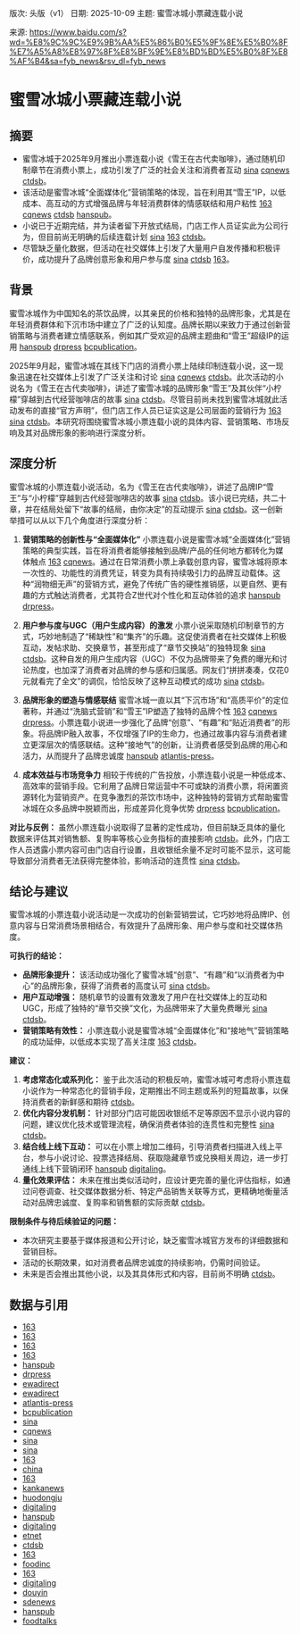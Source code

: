 版次: 头版（v1）
日期: 2025-10-09
主题: 蜜雪冰城小票藏连载小说

来源: https://www.baidu.com/s?wd=%E8%9C%9C%E9%9B%AA%E5%86%B0%E5%9F%8E%E5%B0%8F%E7%A5%A8%E8%97%8F%E8%BF%9E%E8%BD%BD%E5%B0%8F%E8%AF%B4&sa=fyb_news&rsv_dl=fyb_news

# 蜜雪冰城小票藏连载小说

## 摘要
- 蜜雪冰城于2025年9月推出小票连载小说《雪王在古代卖咖啡》，通过随机印制章节在消费小票上，成功引发了广泛的社会关注和消费者互动 [sina](https://vertexaisearch.cloud.google.com/grounding-api-redirect/AUZIYQFuhocb4mL1UnM80dBQTjaYC9F8p7IH1vF3zDi0X2mZ00SkZmoYzHd0RrG9f8YTHkCzjpAywxGrqjRk9qZjvZgPiCV5LBLtONBvl9orUvxZVuH2ta49VcUFGDjiXW7ss6rZtkLEbPkgA22nbNIW0-Z-_5UT8F5ilAuJhULpTJuJaz4OcujGxbqI_pVHogQ1UMckx7kH8XLF) [cqnews](https://vertexaisearch.cloud.google.com/grounding-api-redirect/AUZIYQE8ECmRlsUB9STChAHL0SdKk90qFIcp5NJhvt8zi3z7xV7QdBH3RIfHzV5H2HkeK4ztiDkDqEB7m-havr_94JkiH7oaUsPwYy1ZK97ZLFtt0uYJraM6svxc53Nt3CDVwJ7qQf1RlLFTJYXBciXyytMKoC_2E0qhP64hvrk48vRkVIoJyXYLaJTVA5JSctOXBk4pnA==) [ctdsb](https://vertexaisearch.cloud.google.com/grounding-api-redirect/AUZIYQHhZwwDk2mc6D3tvJaKvM6rwkvLAGNcvLoX08akcenx9A8rUMhOGIA82f924myp9F3C6U3ba_P3ttWGZ894HQ4VABeskEueGd1szD-uz9lYu3EoMeQqocuj5tm-zXRnCxF1MlgP07YyxZ2R)。
- 该活动是蜜雪冰城“全面媒体化”营销策略的体现，旨在利用其“雪王”IP，以低成本、高互动的方式增强品牌与年轻消费群体的情感联结和用户粘性 [163](https://vertexaisearch.cloud.google.com/grounding-api-redirect/AUZIYQGikcHBKa9rrH-J_uD89Odop_B6kT21qT9bKi6m_otagKfrqUc0Jxockq9SyPxy2sK2-ZL0OjY4YyxXxF_q8HbRHbLbWYRkfpeusSZT3chrhImao8R-5pwVIvO2d7Ad4gdSBr4jss_9ih43zlxHQMVlabdVEJJjLbtNwAqSj15GlXIr4d1GeRs=) [cqnews](https://vertexaisearch.cloud.google.com/grounding-api-redirect/AUZIYQE8ECmRlsUB9STChAHL0SdKk90qFIcp5NJhvt8zi3z7xV7QdBH3RIfHzV5H2HkeK4ztiDkDqEB7m-havr_94JkiH7oaUsPwYy1ZK97ZLFtt0uYJraM6svxc53Nt3CDVwJ7qQf1RlLFTJYXBciXyytMKoC_2E0qhP64hvrk48vRkVIoJyXYLaJTVA5JSctOXBk4pnA==) [ctdsb](https://vertexaisearch.cloud.google.com/grounding-api-redirect/AUZIYQHhZwwDk2mc6D3tvJaKvM6rwkvLAGNcvLoX08akcenx9A8rUMhOGIA82f924myp9F3C6U3ba_P3ttWGZ894HQ4VABeskEueGd1szD-uz9lYu3EoMeQqocuj5tm-zXRnCxF1MlgP07YyxZ2R) [hanspub](https://vertexaisearch.cloud.google.com/grounding-api-redirect/AUZIYQHewbRhAAvl7c1TFnASULPUf0YwdgBk3IuED4ChLfR96cpKmBw_7BEvyfQ2-q9SLL5FqVLon1ckbTAAnX8zBjZvpXU63NwMPqduzZwsyarYn_o2UgkWsWVUF3aa14n__-eNlQ==)。
- 小说已于近期完结，并为读者留下开放式结局，门店工作人员证实此为公司行为，但目前尚无明确的后续连载计划 [sina](https://vertexaisearch.cloud.google.com/grounding-api-redirect/AUZIYQFuhocb4mL1UnM80dBQTjaYC9F8p7IH1vF3zDi0X2mZ00SkZmoYzHd0RrG9f8YTHkCzjpAywxGrqjRk9qZjvZgPiCV5LBLtONBvl9orUvxZVuH2ta49VcUFGDjiXW7ss6rZtkLEbPkgA22nbNIW0-Z-_5UT8F5ilAuJhULpTJuJaz4OcujGxbqI_pVHogQ1UMckx7kH8XLF) [163](https://vertexaisearch.cloud.google.com/grounding-api-redirect/AUZIYQGikcHBKa9rrH-J_uD89Odop_B6kT21qT9bKi6m_otagKfrqUc0Jxockq9SyPxy2sK2-ZL0OjY4YyxXxF_q8HbRHbLbWYRkfpeusSZT3chrhImao8R-5pwVIvO2d7Ad4gdSBr4jss_9ih43zlxHQMVlabdVEJJjLbtNwAqSj15GlXIr4d1GeRs=) [ctdsb](https://vertexaisearch.cloud.google.com/grounding-api-redirect/AUZIYQHhZwwDk2mc6D3tvJaKvM6rwkvLAGNcvLoX08akcenx9A8rUMhOGIA82f924myp9F3C6U3ba_P3ttWGZ894HQ4VABeskEueGd1szD-uz9lYu3EoMeQqocuj5tm-zXRnCxF1MlgP07YyxZ2R)。
- 尽管缺乏量化数据，但活动在社交媒体上引发了大量用户自发传播和积极评价，成功提升了品牌创意形象和用户参与度 [sina](https://vertexaisearch.cloud.google.com/grounding-api-redirect/AUZIYQFuhocb4mL1UnM80dBQTjaYC9F8p7IH1vF3zDi0X2mZ00SkZmoYzHd0RrG9f8YTHkCzjpAywxGrqjRk9qZjvZgPiCV5LBLtONBvl9orUvxZVuH2ta49VcUFGDjiXW7ss6rZtkLEbPkgA22nbNIW0-Z-_5UT8F5ilAuJhULpTJuJaz4OcujGxbqI_pVHogQ1UMckx7kH8XLF) [ctdsb](https://vertexaisearch.cloud.google.com/grounding-api-redirect/AUZIYQHhZwwDk2mc6D3tvJaKvM6rwkvLAGNcvLoX08akcenx9A8rUMhOGIA82f924myp9F3C6U3ba_P3ttWGZ894HQ4VABeskEueGd1szD-uz9lYu3EoMeQqocuj5tm-zXRnCxF1MlgP07YyxZ2R) [163](https://vertexaisearch.cloud.google.com/grounding-api-redirect/AUZIYQExQv6bhX6x_T8tziaAvLtTVnKJUZ6lRj-3bEIO2rT9UAkqYdPrYK38G7PwUtdUGIGwvdBKQ5wPU2gIY7LqCwoKzQ0ZH7n4ht8NXG3Qu8sjVCkJg_lCOFPJhGNVixCW4Y423c-0GmQf3o2RnpfF)。

## 背景
蜜雪冰城作为中国知名的茶饮品牌，以其亲民的价格和独特的品牌形象，尤其是在年轻消费群体和下沉市场中建立了广泛的认知度。品牌长期以来致力于通过创新营销策略与消费者建立情感联系，例如其广受欢迎的品牌主题曲和“雪王”超级IP的运用 [hanspub](https://vertexaisearch.cloud.google.com/grounding-api-redirect/AUZIYQHewbRhAAvl7c1TFnASULPUf0YwdgBk3IuED4ChLfR96cpKmBw_7BEvyfQ2-q9SLL5FqVLon1ckbTAAnX8zBjZvpXU63NwMPqduzZwsyarYn_o2UgkWsWVUF3aa14n__-eNlQ==) [drpress](https://vertexaisearch.cloud.google.com/grounding-api-redirect/AUZIYQGijjsMHoIgnm61WJcdkAS6O8LDCStBBFGj-nYTckk9BgzDDAitns2uzNZvKH1mUiqYckmUbldbdpXIs_LI80mWoxgJ57EKyDiSt6PSEBDRA3m1-xlc696Mt149FuBBK3aOP3aAE5VUB5oc3P1tEtBOPnenAN-0yYtf-JwEcKdrv0mbWWc=) [bcpublication](https://vertexaisearch.cloud.google.com/grounding-api-redirect/AUZIYQEpFMxbRMe-3JWj67aUXDEqan8NdrKmYCE8pBrOnnVOq1Dzi3bu8EnKAbHAqufrpnQ4bbYpuBdg3K-DEsfeg6S7ecPh--2HGgUolc3rOfACow4B8moJYHHe4G68S6ZO8MAIpkUc4-RXN5KyOpbvzisngded8Uy4YIwV2gJ-eiiQStk=)。

2025年9月起，蜜雪冰城在其线下门店的消费小票上陆续印制连载小说，这一现象迅速在社交媒体上引发了广泛关注和讨论 [sina](https://vertexaisearch.cloud.google.com/grounding-api-redirect/AUZIYQFuhocb4mL1UnM80dBQTjaYC9F8p7IH1vF3zDi0X2mZ00SkZmoYzHd0RrG9f8YTHkCzjpAywxGrqjRk9qZjvZgPiCV5LBLtONBvl9orUvxZVuH2ta49VcUFGDjiXW7ss6rZtkLEbPkgA22nbNIW0-Z-_5UT8F5ilAuJhULpTJuJaz4OcujGxbqI_pVHogQ1UMckx7kH8XLF) [cqnews](https://vertexaisearch.cloud.google.com/grounding-api-redirect/AUZIYQE8ECmRlsUB9STChAHL0SdKk90qFIcp5NJhvt8zi3z7xV7QdBH3RIfHzV5H2HkeK4ztiDkDqEB7m-havr_94JkiH7oaUsPwYy1ZK97ZLFtt0uYJraM6svxc53Nt3CDVwJ7qQf1RlLFTJYXBciXyytMKoC_2E0qhP64hvrk48vRkVIoJyXYLaJTVA5JSctOXBk4pnA==) [ctdsb](https://vertexaisearch.cloud.google.com/grounding-api-redirect/AUZIYQHhZwwDk2mc6D3tvJaKvM6rwkvLAGNcvLoX08akcenx9A8rUMhOGIA82f924myp9F3C6U3ba_P3ttWGZ894HQ4VABeskEueGd1szD-uz9lYu3EoMeQqocuj5tm-zXRnCxF1MlgP07YyxZ2R)。此次活动的小说名为《雪王在古代卖咖啡》，讲述了蜜雪冰城的品牌形象“雪王”及其伙伴“小柠檬”穿越到古代经营咖啡店的故事 [sina](https://vertexaisearch.cloud.google.com/grounding-api-redirect/AUZIYQFuhocb4mL1UnM80dBQTjaYC9F8p7IH1vF3zDi0X2mZ00SkZmoYzHd0RrG9f8YTHkCzjpAywxGrqjRk9qZjvZgPiCV5LBLtONBvl9orUvxZVuH2ta49VcUFGDjiXW7ss6rZtkLEbPkgA22nbNIW0-Z-_5UT8F5ilAuJhULpTJuJaz4OcujGxbqI_pVHogQ1UMckx7kH8XLF) [ctdsb](https://vertexaisearch.cloud.google.com/grounding-api-redirect/AUZIYQHhZwwDk2mc6D3tvJaKvM6rwkvLAGNcvLoX08akcenx9A8rUMhOGIA82f924myp9F3C6U3ba_P3ttWGZ894HQ4VABeskEueGd1szD-uz9lYu3EoMeQqocuj5tm-zXRnCxF1MlgP07YyxZ2R)。尽管目前尚未找到蜜雪冰城就此活动发布的直接“官方声明”，但门店工作人员已证实这是公司层面的营销行为 [163](https://vertexaisearch.cloud.google.com/grounding-api-redirect/AUZIYQGkyFmL7B1uh3f9PGluj1Ia3-B6vcv-R0Uh75yDp375S3CoEq1wcOFi43vDn08TbDtQVlj5XKUUoYl7i7dyjmQFxY7748DaqouqD9m6syqbEK6xDV-nvjVYKG_hqhzxhh4_kA0-a_6cpyPJZGXrJvy2mhQOWrw_vuyU2WuLwLL7hgA=) [sina](https://vertexaisearch.cloud.google.com/grounding-api-redirect/AUZIYQFuhocb4mL1UnM80dBQTjaYC9F8p7IH1vF3zDi0X2mZ00SkZmoYzHd0RrG9f8YTHkCzjpAywxGrqjRk9qZjvZgPiCV5LBLtONBvl9orUvxZVuH2ta49VcUFGDjiXW7ss6rZtkLEbPkgA22nbNIW0-Z-_5UT8F5ilAuJhULpTJuJaz4OcujGxbqI_pVHogQ1UMckx7kH8XLF) [ctdsb](https://vertexaisearch.cloud.google.com/grounding-api-redirect/AUZIYQHhZwwDk2mc6D3tvJaKvM6rwkvLAGNcvLoX08akcenx9A8rUMhOGIA82f924myp9F3C6U3ba_P3ttWGZ894HQ4VABeskEueGd1szD-uz9lYu3EoMeQqocuj5tm-zXRnCxF1MlgP07YyxZ2R)。本研究将围绕蜜雪冰城小票连载小说的具体内容、营销策略、市场反响及其对品牌形象的影响进行深度分析。

## 深度分析
蜜雪冰城的小票连载小说活动，名为《雪王在古代卖咖啡》，讲述了品牌IP“雪王”与“小柠檬”穿越到古代经营咖啡店的故事 [sina](https://vertexaisearch.cloud.google.com/grounding-api-redirect/AUZIYQFuhocb4mL1UnM80dBQTjaYC9F8p7IH1vF3zDi0X2mZ00SkZmoYzHd0RrG9f8YTHkCzjpAywxGrqjRk9qZjvZgPiCV5LBLtONBvl9orUvxZVuH2ta49VcUFGDjiXW7ss6rZtkLEbPkgA22nbNIW0-Z-_5UT8F5ilAuJhULpTJuJaz4OcujGxbqI_pVHogQ1UMckx7kH8XLF) [ctdsb](https://vertexaisearch.cloud.google.com/grounding-api-redirect/AUZIYQHhZwwDk2mc6D3tvJaKvM6rwkvLAGNcvLoX08akcenx9A8rUMhOGIA82f924myp9F3C6U3ba_P3ttWGZ894HQ4VABeskEueGd1szD-uz9lYu3EoMeQqocuj5tm-zXRnCxF1MlgP07YyxZ2R)。该小说已完结，共二十章，并在结局处留下“故事的结局，由你决定”的互动提示 [sina](https://vertexaisearch.cloud.google.com/grounding-api-redirect/AUZIYQFuhocb4mL1UnM80dBQTjaYC9F8p7IH1vF3zDi0X2mZ00SkZmoYzHd0RrG9f8YTHkCzjpAywxGrqjRk9qZjvZgPiCV5LBLtONBvl9orUvxZVuH2ta49VcUFGDjiXW7ss6rZtkLEbPkgA22nbNIW0-Z-_5UT8F5ilAuJhULpTJuJaz4OcujGxbqI_pVHogQ1UMckx7kH8XLF) [ctdsb](https://vertexaisearch.cloud.google.com/grounding-api-redirect/AUZIYQHhZwwDk2mc6D3tvJaKvM6rwkvLAGNcvLoX08akcenx9A8rUMhOGIA82f924myp9F3C6U3ba_P3ttWGZ894HQ4VABeskEueGd1szD-uz9lYu3EoMeQqocuj5tm-zXRnCxF1MlgP07YyxZ2R)。这一创新举措可以从以下几个角度进行深度分析：

1.  **营销策略的创新性与“全面媒体化”**
    小票连载小说是蜜雪冰城“全面媒体化”营销策略的典型实践，旨在将消费者能够接触到品牌/产品的任何地方都转化为媒体触点 [163](https://vertexaisearch.cloud.google.com/grounding-api-redirect/AUZIYQGikcHBKa9rrH-J_uD89Odop_B6kT21qT9bKi6m_otagKfrqUc0Jxockq9SyPxy2sK2-ZL0OjY4YyxXxF_q8HbRHbLbWYRkfpeusSZT3chrhImao8R-5pwVIvO2d7Ad4gdSBr4jss_9ih43zlxHQMVlabdVEJJjLbtNwAqSj15GlXIr4d1GeRs=) [cqnews](https://vertexaisearch.cloud.google.com/grounding-api-redirect/AUZIYQE8ECmRlsUB9STChAHL0SdKk90qFIcp5NJhvt8zi3z7xV7QdBH3RIfHzV5H2HkeK4ztiDkDqEB7m-havr_94JkiH7oaUsPwYy1ZK97ZLFtt0uYJraM6svxc53Nt3CDVwJ7qQf1RlLFTJYXBciXyytMKoC_2E0qhP64hvrk48vRkVIoJyXYLaJTVA5JSctOXBk4pnA==)。通过在日常消费小票上承载创意内容，蜜雪冰城将原本一次性的、功能性的消费凭证，转变为具有持续吸引力的品牌互动载体。这种“润物细无声”的营销方式，避免了传统广告的硬性推销感，以更自然、更有趣的方式触达消费者，尤其符合Z世代对个性化和互动体验的追求 [hanspub](https://vertexaisearch.cloud.google.com/grounding-api-redirect/AUZIYQHewbRhAAvl7c1TFnASULPUf0YwdgBk3IuED4ChLfR96cpKmBw_7BEvyfQ2-q9SLL5FqVLon1ckbTAAnX8zBjZvpXU63NwMPqduzZwsyarYn_o2UgkWsWVUF3aa14n__-eNlQ==) [drpress](https://vertexaisearch.cloud.google.com/grounding-api-redirect/AUZIYQGijjsMHoIgnm61WJcdkAS6O8LDCStBBFGj-nYTckk9BgzDDAitns2uzNZvKH1mUiqYckmUbldbdpXIs_LI80mWoxgJ57EKyDiSt6PSEBDRA3m1-xlc696Mt149FuBBK3aOP3aAE5VUB5oc3P1tEtBOPnenAN-0yYtf-JwEcKdrv0mbWWc=)。

2.  **用户参与度与UGC（用户生成内容）的激发**
    小票小说采取随机印制章节的方式，巧妙地制造了“稀缺性”和“集齐”的乐趣。这促使消费者在社交媒体上积极互动，发帖求助、交换章节，甚至形成了“章节交换站”的独特现象 [sina](https://vertexaisearch.cloud.google.com/grounding-api-redirect/AUZIYQFuhocb4mL1UnM80dBQTjaYC9F8p7IH1vF3zDi0X2mZ00SkZmoYzHd0RrG9f8YTHkCzjpAywxGrqjRk9qZjvZgPiCV5LBLtONBvl9orUvxZVuH2ta49VcUFGDjiXW7ss6rZtkLEbPkgA22nbNIW0-Z-_5UT8F5ilAuJhULpTJuJaz4OcujGxbqI_pVHogQ1UMckx7kH8XLF) [ctdsb](https://vertexaisearch.cloud.google.com/grounding-api-redirect/AUZIYQHhZwwDk2mc6D3tvJaKvM6rwkvLAGNcvLoX08akcenx9A8rUMhOGIA82f924myp9F3C6U3ba_P3ttWGZ894HQ4VABeskEueGd1szD-uz9lYu3EoMeQqocuj5tm-zXRnCxF1MlgP07YyxZ2R)。这种自发的用户生成内容（UGC）不仅为品牌带来了免费的曝光和讨论热度，也加深了消费者对品牌的参与感和归属感。网友们“拼拼凑凑，仅花0元就看完了全文”的调侃，恰恰反映了这种互动模式的成功 [sina](https://vertexaisearch.cloud.google.com/grounding-api-redirect/AUZIYQFuhocb4mL1UnM80dBQTjaYC9F8p7IH1vF3zDi0X2mZ00SkZmoYzHd0RrG9f8YTHkCzjpAywxGrqjRk9qZjvZgPiCV5LBLtONBvl9orUvxZVuH2ta49VcUFGDjiXW7ss6rZtkLEbPkgA22nbNIW0-Z-_5UT8F5ilAuJhULpTJuJaz4OcujGxbqI_pVHogQ1UMckx7kH8XLF) [ctdsb](https://vertexaisearch.cloud.google.com/grounding-api-redirect/AUZIYQHhZwwDk2mc6D3tvJaKvM6rwkvLAGNcvLoX08akcenx9A8rUMhOGIA82f924myp9F3C6U3ba_P3ttWGZ894HQ4VABeskEueGd1szD-uz9lYu3EoMeQqocuj5tm-zXRnCxF1MlgP07YyxZ2R)。

3.  **品牌形象的塑造与情感联结**
    蜜雪冰城一直以其“下沉市场”和“高质平价”的定位著称，并通过“洗脑式营销”和“雪王”IP塑造了独特的品牌个性 [163](https://vertexaisearch.cloud.google.com/grounding-api-redirect/AUZIYQGikcHBKa9rrH-J_uD89Odop_B6kT21qT9bKi6m_otagKfrqUc0Jxockq9SyPxy2sK2-ZL0OjY4YyxXxF_q8HbRHbLbWYRkfpeusSZT3chrhImao8R-5pwVIvO2d7Ad4gdSBr4jss_9ih43zlxHQMVlabdVEJJjLbtNwAqSj15GlXIr4d1GeRs=) [cqnews](https://vertexaisearch.cloud.google.com/grounding-api-redirect/AUZIYQE8ECmRlsUB9STChAHL0SdKk90qFIcp5NJhvt8zi3z7xV7QdBH3RIfHzV5H2HkeK4ztiDkDqEB7m-havr_94JkiH7oaUsPwYy1ZK97ZLFtt0uYJraM6svxc53Nt3CDVwJ7qQf1RlLFTJYXBciXyytMKoC_2E0qhP64hvrk48vRkVIoJyXYLaJTVA5JSctOXBk4pnA==) [drpress](https://vertexaisearch.cloud.google.com/grounding-api-redirect/AUZIYQGijjsMHoIgnm61WJcdkAS6O8LDCStBBFGj-nYTckk9BgzDDAitns2uzNZvKH1mUiqYckmUbldbdpXIs_LI80mWoxgJ57EKyDiSt6PSEBDRA3m1-xlc696Mt149FuBBK3aOP3aAE5VUB5oc3P1tEtBOPnenAN-0yYtf-JwEcKdrv0mbWWc=)。小票连载小说进一步强化了品牌“创意”、“有趣”和“贴近消费者”的形象。将品牌IP融入故事，不仅增强了IP的生命力，也通过故事内容与消费者建立更深层次的情感联结。这种“接地气”的创新，让消费者感受到品牌的用心和活力，从而提升了品牌忠诚度 [hanspub](https://vertexaisearch.cloud.google.com/grounding-api-redirect/AUZIYQHewbRhAAvl7c1TFnASULPUf0YwdgBk3IuED4ChLfR96cpKmBw_7BEvyfQ2-q9SLL5FqVLon1ckbTAAnX8zBjZvpXU63NwMPqduzZwsyarYn_o2UgkWsWVUF3aa14n__-eNlQ==) [atlantis-press](https://vertexaisearch.cloud.google.com/grounding-api-redirect/AUZIYQFD6M_1fp-PL4kvI6PvdCitpgIAEciI2bs_sfCzFmxTU1L7Fuv8g6vP3MOoT8E-mIqCVw-jy0VRv57v93SAoAd-CRazpKtrbxvIkX3dVVX7ky9bL6hFaixA89mU_MZ_ZOsT6McyQicugksQbhO0o9tsipnKB4nw1R3z)。

4.  **成本效益与市场竞争力**
    相较于传统的广告投放，小票连载小说是一种低成本、高效率的营销手段。它利用了品牌日常运营中不可或缺的消费小票，将闲置资源转化为营销资产。在竞争激烈的茶饮市场中，这种独特的营销方式帮助蜜雪冰城在众多品牌中脱颖而出，形成差异化竞争优势 [drpress](https://vertexaisearch.cloud.google.com/grounding-api-redirect/AUZIYQGijjsMHoIgnm61WJcdkAS6O8LDCStBBFGj-nYTckk9BgzDDAitns2uzNZvKH1mUiqYckmUbldbdpXIs_LI80mWoxgJ57EKyDiSt6PSEBDRA3m1-xlc696Mt149FuBBK3aOP3aAE5VUB5oc3P1tEtBOPnenAN-0yYtf-JwEcKdrv0mbWWc=) [bcpublication](https://vertexaisearch.cloud.google.com/grounding-api-redirect/AUZIYQEpFMxbRMe-3JWj67aUXDEqan8NdrKmYCE8pBrOnnVOq1Dzi3bu8EnKAbHAqufrpnQ4bbYpuBdg3K-DEsfeg6S7ecPh--2HGgUolc3rOfACow4B8moJYHHe4G68S6ZO8MAIpkUc4-RXN5KyOpbvzisngded8Uy4YIwV2gJ-eiiQStk=)。

**对比与反例：**
虽然小票连载小说取得了显著的定性成功，但目前缺乏具体的量化数据来评估其对销售额、复购率等核心业务指标的直接影响 [ctdsb](https://vertexaisearch.cloud.google.com/grounding-api-redirect/AUZIYQHhZwwDk2mc6D3tvJaKvM6rwkvLAGNcvLoX08akcenx9A8rUMhOGIA82f924myp9F3C6U3ba_P3ttWGZ894HQ4VABeskEueGd1szD-uz9lYu3EoMeQqocuj5tm-zXRnCxF1MlgP07YyxZ2R)。此外，门店工作人员透露小票内容可由门店自行设置，且收银纸余量不足时可能不显示，这可能导致部分消费者无法获得完整体验，影响活动的连贯性 [sina](https://vertexaisearch.cloud.google.com/grounding-api-redirect/AUZIYQFuhocb4mL1UnM80dBQTjaYC9F8p7IH1vF3zDi0X2mZ00SkZmoYzHd0RrG9f8YTHkCzjpAywxGrqjRk9qZjvZgPiCV5LBLtONBvl9orUvxZVuH2ta49VcUFGDjiXW7ss6rZtkLEbPkgA22nbNIW0-Z-_5UT8F5ilAuJhULpTJuJaz4OcujGxbqI_pVHogQ1UMckx7kH8XLF) [ctdsb](https://vertexaisearch.cloud.google.com/grounding-api-redirect/AUZIYQHhZwwDk2mc6D3tvJaKvM6rwkvLAGNcvLoX08akcenx9A8rUMhOGIA82f924myp9F3C6U3ba_P3ttWGZ894HQ4VABeskEueGd1szD-uz9lYu3EoMeQqocuj5tm-zXRnCxF1MlgP07YyxZ2R)。

## 结论与建议
蜜雪冰城的小票连载小说活动是一次成功的创新营销尝试，它巧妙地将品牌IP、创意内容与日常消费场景相结合，有效提升了品牌形象、用户参与度和社交媒体热度。

**可执行的结论：**
- **品牌形象提升：** 该活动成功强化了蜜雪冰城“创意”、“有趣”和“以消费者为中心”的品牌形象，获得了消费者的高度认可 [sina](https://vertexaisearch.cloud.google.com/grounding-api-redirect/AUZIYQFuhocb4mL1UnM80dBQTjaYC9F8p7IH1vF3zDi0X2mZ00SkZmoYzHd0RrG9f8YTHkCzjpAywxGrqjRk9qZjvZgPiCV5LBLtONBvl9orUvxZVuH2ta49VcUFGDjiXW7ss6rZtkLEbPkgA22nbNIW0-Z-_5UT8F5ilAuJhULpTJuJaz4OcujGxbqI_pVHogQ1UMckx7kH8XLF) [ctdsb](https://vertexaisearch.cloud.google.com/grounding-api-redirect/AUZIYQHhZwwDk2mc6D3tvJaKvM6rwkvLAGNcvLoX08akcenx9A8rUMhOGIA82f924myp9F3C6U3ba_P3ttWGZ894HQ4VABeskEueGd1szD-uz9lYu3EoMeQqocuj5tm-zXRnCxF1MlgP07YyxZ2R)。
- **用户互动增强：** 随机章节的设置有效激发了用户在社交媒体上的互动和UGC，形成了独特的“章节交换”文化，为品牌带来了大量免费曝光 [sina](https://vertexaisearch.cloud.google.com/grounding-api-redirect/AUZIYQFuhocb4mL1UnM80dBQTjaYC9F8p7IH1vF3zDi0X2mZ00SkZmoYzHd0RrG9f8YTHkCzjpAywxGrqjRk9qZjvZgPiCV5LBLtONBvl9orUvxZVuH2ta49VcUFGDjiXW7ss6rZtkLEbPkgA22nbNIW0-Z-_5UT8F5ilAuJhULpTJuJaz4OcujGxbqI_pVHogQ1UMckx7kH8XLF) [ctdsb](https://vertexaisearch.cloud.google.com/grounding-api-redirect/AUZIYQHhZwwDk2mc6D3tvJaKvM6rwkvLAGNcvLoX08akcenx9A8rUMhOGIA82f924myp9F3C6U3ba_P3ttWGZ894HQ4VABeskEueGd1szD-uz9lYu3EoMeQqocuj5tm-zXRnCxF1MlgP07YyxZ2R)。
- **营销策略有效性：** 小票连载小说是蜜雪冰城“全面媒体化”和“接地气”营销策略的成功延伸，以低成本实现了高关注度 [163](https://vertexaisearch.cloud.google.com/grounding-api-redirect/AUZIYQGikcHBKa9rrH-J_uD89Odop_B6kT21qT9bKi6m_otagKfrqUc0Jxockq9SyPxy2sK2-ZL0OjY4YyxXxF_q8HbRHbLbWYRkfpeusSZT3chrhImao8R-5pwVIvO2d7Ad4gdSBr4jss_9ih43zlxHQMVlabdVEJJjLbtNwAqSj15GlXIr4d1GeRs=) [ctdsb](https://vertexaisearch.cloud.google.com/grounding-api-redirect/AUZIYQHhZwwDk2mc6D3tvJaKvM6rwkvLAGNcvLoX08akcenx9A8rUMhOGIA82f924myp9F3C6U3ba_P3ttWGZ894HQ4VABeskEueGd1szD-uz9lYu3EoMeQqocuj5tm-zXRnCxF1MlgP07YyxZ2R)。

**建议：**
1.  **考虑常态化或系列化：** 鉴于此次活动的积极反响，蜜雪冰城可考虑将小票连载小说作为一种常态化的营销手段，定期推出不同主题或系列的短篇故事，以保持消费者的新鲜感和期待 [ctdsb](https://vertexaisearch.cloud.google.com/grounding-api-redirect/AUZIYQHhZwwDk2mc6D3tvJaKvM6rwkvLAGNcvLoX08akcenx9A8rUMhOGIA82f924myp9F3C6U3ba_P3ttWGZ894HQ4VABeskEueGd1szD-uz9lYu3EoMeQqocuj5tm-zXRnCxF1MlgP07YyxZ2R)。
2.  **优化内容分发机制：** 针对部分门店可能因收银纸不足等原因不显示小说内容的问题，建议优化技术或管理流程，确保消费者体验的连贯性和完整性 [sina](https://vertexaisearch.cloud.google.com/grounding-api-redirect/AUZIYQFuhocb4mL1UnM80dBQTjaYC9F8p7IH1vF3zDi0X2mZ00SkZmoYzHd0RrG9f8YTHkCzjpAywxGrqjRk9qZjvZgPiCV5LBLtONBvl9orUvxZVuH2ta49VcUFGDjiXW7ss6rZtkLEbPkgA22nbNIW0-Z-_5UT8F5ilAuJhULpTJuJaz4OcujGxbqI_pVHogQ1UMckx7kH8XLF) [ctdsb](https://vertexaisearch.cloud.google.com/grounding-api-redirect/AUZIYQHhZwwDk2mc6D3tvJaKvM6rwkvLAGNcvLoX08akcenx9A8rUMhOGIA82f924myp9F3C6U3ba_P3ttWGZ894HQ4VABeskEueGd1szD-uz9lYu3EoMeQqocuj5tm-zXRnCxF1MlgP07YyxZ2R)。
3.  **结合线上线下互动：** 可以在小票上增加二维码，引导消费者扫描进入线上平台，参与小说讨论、投票选择结局、获取隐藏章节或兑换相关周边，进一步打通线上线下营销闭环 [hanspub](https://vertexaisearch.cloud.google.com/grounding-api-redirect/AUZIYQEStYMYsW7oUiLV2Lswg-NarSjnQBYE4lJThQSrA-EzGlS65Wd7rbf6TzN0wiNJZTwHIhRqB5B_XXtzXASEjWNbPF4xA6JAZ0pfb3VHaQ8vWExfL8cd7vCuqeaOimK7Orjqxh26RNbEwNp9S1OB) [digitaling](https://vertexaisearch.cloud.google.com/grounding-api-redirect/AUZIYQEV-Tv1TpiHmDjtixXOVU_ITCyk7wvB4PERjzff7FImoFCr0KSGIOxLl-YJqK0wmb1-a_JfrW14vUo_kfsdUIoe1Abfelf097u_K2u_QIxgIzwvFRbl17T6UPoAGhOz_sIDXQHXHMr8ACQ=)。
4.  **量化效果评估：** 未来在推出类似活动时，应设计更完善的量化评估指标，如通过问卷调查、社交媒体数据分析、特定产品销售关联等方式，更精确地衡量活动对品牌忠诚度、复购率和销售额的实际贡献 [ctdsb](https://vertexaisearch.cloud.google.com/grounding-api-redirect/AUZIYQHhZwwDk2mc6D3tvJaKvM6rwkvLAGNcvLoX08akcenx9A8rUMhOGIA82f924myp9F3C6U3ba_P3ttWGZ894HQ4VABeskEueGd1szD-uz9lYu3EoMeQqocuj5tm-zXRnCxF1MlgP07YyxZ2R)。

**限制条件与待后续验证的问题：**
- 本次研究主要基于媒体报道和公开讨论，缺乏蜜雪冰城官方发布的详细数据和营销目标。
- 活动的长期效果，如对消费者品牌忠诚度的持续影响，仍需时间验证。
- 未来是否会推出其他小说，以及其具体形式和内容，目前尚不明确 [ctdsb](https://vertexaisearch.cloud.google.com/grounding-api-redirect/AUZIYQHhZwwDk2mc6D3tvJaKvM6rwkvLAGNcvLoX08akcenx9A8rUMhOGIA82f924myp9F3C6U3ba_P3ttWGZ894HQ4VABeskEueGd1szD-uz9lYu3EoMeQqocuj5tm-zXRnCxF1MlgP07YyxZ2R)。

## 数据与引用
- [163](https://vertexaisearch.cloud.google.com/grounding-api-redirect/AUZIYQGkyFmL7B1uh3f9PGluj1Ia3-B6vcv-R0Uh75yDp375S3CoEq1wcOFi43vDn08TbDtQVlj5XKUUoYl7i7dyjmQFxY7748DaqouqD9m6syqbEK6xDV-nvjVYKG_hqhzxhh4_kA0-a_6cpyPJZGXrJvy2mhQOWrw_vuyU2WuLwLL7hgA=)
- [163](https://vertexaisearch.cloud.google.com/grounding-api-redirect/AUZIYQGigrc0KKph2diuo9ywpesz8hstDsB3XrxvaENppBCyRmTqd8chLlk0t-V9s68C8HJ9Yklj4kThOiPFRhMstmU_MZBVXxwHrfNMPxgqD5W2WH6O22HlIRpY0n8X-V0XvCPzX9IY_AvsudVaSdt_a70=)
- [163](https://vertexaisearch.cloud.google.com/grounding-api-redirect/AUZIYQFSlnNp5clhev57VVJXIJ1uoxvqoSBcdarePJcuOtX5ownkNzEZdfnBRJW3B-037UXUNyUt28I2a7SZ2gUbNExXOg8nF3DL3K5vDT1NKqNSPB_4s6vT-tEZmH8m36DGN_I5NLDkKwu17H5pMooeb2SSy6ua5mq7aLxTOOlNb2-aiRw3Oj1UKBEga0qA2L527Y4=)
- [163](https://vertexaisearch.cloud.google.com/grounding-api-redirect/AUZIYQEpcEITFxfm3tIgZsmQNcSzDLvy94yNeJMXgg7u19bbsLIEJnbWeniXexeGcftUZL-A4IkP5UzjkPFqPZj31qNrn9_zqN6nls2CTm-7ThdtlzpWxUtmglJzCjv3fVQlpfa_G3ZxKDItpa_96KTNPwtaIz8SoHB52h77Jc5t7CqfJJk=)
- [hanspub](https://vertexaisearch.cloud.google.com/grounding-api-redirect/AUZIYQHewbRhAAvl7c1TFnASULPUf0YwdgBk3IuED4ChLfR96cpKmBw_7BEvyfQ2-q9SLL5FqVLon1ckbTAAnX8zBjZvpXU63NwMPqduzZwsyarYn_o2UgkWsWVUF3aa14n__-eNlQ==)
- [drpress](https://vertexaisearch.cloud.google.com/grounding-api-redirect/AUZIYQGijjsMHoIgnm61WJcdkAS6O8LDCStBBFGj-nYTckk9BgzDDAitns2uzNZvKH1mUiqYckmUbldbdpXIs_LI80mWoxgJ57EKyDiSt6PSEBDRA3m1-xlc696Mt149FuBBK3aOP3aAE5VUB5oc3P1tEtBOPnenAN-0yYtf-JwEcKdrv0mbWWc=)
- [ewadirect](https://vertexaisearch.cloud.google.com/grounding-api-redirect/AUZIYQH9QFSdATouQEfC-6V7KHItjmtoaTKro2zAOD9JNbOLvczoq7U7IvfIRxmbF7Vn8Pi6vSeYbxL1eH4qiNjMVcFX_xWzWDaef-ntqQsH4PdBWJIuen3LSWR5hubDEwFELWy_paJ7u0Hm2Nd68iibMEVMVujj-w==)
- [ewadirect](https://vertexaisearch.cloud.google.com/grounding-api-redirect/AUZIYQGxI_9tsEWnUCK_73-JDmUHmiBI-p7jwp6GUGLh0FFwudkELD3JgyifqTzECCCzoDiXMA637OBYgqjM6H3VUHl7L7LV4w1HdBWEPqQBkkPntNR04U9X4pLUV2LjigQ_YOX3Nv7hjF5mp1WTQw13g7k4AeyY-aQCT9s=)
- [atlantis-press](https://vertexaisearch.cloud.google.com/grounding-api-redirect/AUZIYQFD6M_1fp-PL4kvI6PvdCitpgIAEciI2bs_sfCzFmxTU1L7Fuv8g6vP3MOoT8E-mIqCVw-jy0VRv57v93SAoAd-CRazpKtrbxvIkX3dVVX7ky9bL6hFaixA89mU_MZ_ZOsT6McyQicugksQbhO0o9tsipnKB4nw1R3z)
- [bcpublication](https://vertexaisearch.cloud.google.com/grounding-api-redirect/AUZIYQEpFMxbRMe-3JWj67aUXDEqan8NdrKmYCE8pBrOnnVOq1Dzi3bu8EnKAbHAqufrpnQ4bbYpuBdg3K-DEsfeg6S7ecPh--2HGgUolc3rOfACow4B8moJYHHe4G68S6ZO8MAIpkUc4-RXN5KyOpbvzisngded8Uy4YIwV2gJ-eiiQStk=)
- [sina](https://vertexaisearch.cloud.google.com/grounding-api-redirect/AUZIYQFuhocb4mL1UnM80dBQTjaYC9F8p7IH1vF3zDi0X2mZ00SkZmoYzHd0RrG9f8YTHkCzjpAywxGrqjRk9qZjvZgPiCV5LBLtONBvl9orUvxZVuH2ta49VcUFGDjiXW7ss6rZtkLEbPkgA22nbNIW0-Z-_5UT8F5ilAuJhULpTJuJaz4OcujGxbqI_pVHogQ1UMckx7kH8XLF)
- [cqnews](https://vertexaisearch.cloud.google.com/grounding-api-redirect/AUZIYQE8ECmRlsUB9STChAHL0SdKk90qFIcp5NJhvt8zi3z7xV7QdBH3RIfHzV5H2HkeK4ztiDkDqEB7m-havr_94JkiH7oaUsPwYy1ZK97ZLFtt0uYJraM6svxc53Nt3CDVwJ7qQf1RlLFTJYXBciXyytMKoC_2E0qhP64hvrk48vRkVIoJyXYLaJTVA5JSctOXBk4pnA==)
- [sina](https://vertexaisearch.cloud.google.com/grounding-api-redirect/AUZIYQFSMf6n4fW0mTq1yXK_fILwb-ZF8JcqeU-9pK1BkkO_2hKeQiItUIMY2eU2JRMynbUsldIsNJ5S2KGmw6PZnwpwHTn9Ikchi_r4fKLrcpawdBXZq5f9eIuU--G0Of1pyNQzJpQp5CSKpC9T1euIrGEP0WRrN0oiu9_mXgV3r5Hn1Ejv4U-4UH7BaHULcC0XC0EayR_JZbQ3KOCC4N0CbkW0S123uYDdQApOxXDQXVW9xTpXRncL5fQZFXOaIg==)
- [sina](https://vertexaisearch.cloud.google.com/grounding-api-redirect/AUZIYQGecwjd8_QczNkIm-RnzX0A53ZssLfQ2paqfgay8ObX-FR6spyBh2nAM8IZ7z_UkSKtPt4nQU7GSJzi6xOrz8IT9FDZqJJY9Qgf5KfuLI_KYWq5G525j2VnTpy83vJTMKUkdfTxpB1Hfadb_4tDiB25CAziytN7zOqnGcRG7JfY5xEmOSa23LigIprdFKM_2W0WkbCpcaJWjtcE9tngzRegvlgcQQU=)
- [163](https://vertexaisearch.cloud.google.com/grounding-api-redirect/AUZIYQGikcHBKa9rrH-J_uD89Odop_B6kT21qT9bKi6m_otagKfrqUc0Jxockq9SyPxy2sK2-ZL0OjY4YyxXxF_q8HbRHbLbWYRkfpeusSZT3chrhImao8R-5pwVIvO2d7Ad4gdSBr4jss_9ih43zlxHQMVlabdVEJJjLbtNwAqSj15GlXIr4d1GeRs=)
- [china](https://vertexaisearch.cloud.google.com/grounding-api-redirect/AUZIYQHjQmdbpZdUaPVw39ePobDLbMw-fttw3TXwrVjDXvItZolILM35t1yASxpQ1vY8vhorkET_SkS19Tw3fMRgpwbebXa_X9j0CYdRp7StKkd3TAqwg1l4rxjk-AbQ7h0PwqAyfnd-UpLNUFoSpIjARaeme_KVSeyrELyL)
- [163](https://vertexaisearch.cloud.google.com/grounding-api-redirect/AUZIYQG0tgKCwhl8BQxo832WE8fyAP5f9t6Rxd2RSHCilW-kFAz6DnydZrwgAM7Z5RG8lDQfnTHwqDWNHPiT3gQZmNx2kSFTuLWI9vzTzer7htMDfoy8zah6C1txkkvo_-fU9v61Kv-WQNPBECgUmwI=)
- [kankanews](https://vertexaisearch.cloud.google.com/grounding-api-redirect/AUZIYQHBUfjnmrRMRckiBNyEsTIbcYz6vqL6I4DcVf7SQRbrsrxiwJh7GPe61eq5X3nA4cSR8CGBQ8PRsoCtPiqm8EHnP0qe1DBBeutKTMfvKQdikiFHcc-JgM24UJZRxfawUUgAkoba11I=)
- [huodongju](https://vertexaisearch.cloud.google.com/grounding-api-redirect/AUZIYQGnc7PVW6oR7h_6Le4FLgtrMf4A2kR8at9_97qJBD0WypMZv_6wavD8kMi4jwu222-eGrigO8ZTbkszXmEPNVybqoUlxzX0x73uyYtT8gzF-P10VLScc4xxAZWC1uRYb7P8wE8IrlRBzMcggi1I)
- [digitaling](https://vertexaisearch.cloud.google.com/grounding-api-redirect/AUZIYQGE1iVkusYQY3Q3aUnfMDXtoUQanr3tOd6K1CU9xk9gWCK2La8PDnMmqB6tpsxwv9W6ZkzOXJedlHPYj0fKURwULKogP8NMJe6dgGwGKaZdbf9a02Cgzm55WuhNFbYAD8tD8t1jhpMCVthY)
- [hanspub](https://vertexaisearch.cloud.google.com/grounding-api-redirect/AUZIYQEStYMYsW7oUiLV2Lswg-NarSjnQBYE4lJThQSrA-EzGlS65Wd7rbf6TzN0wiNJZTwHIhRqB5B_XXtzXASEjWNbPF4xA6JAZ0pfb3VHaQ8vWExfL8cd7vCuqeaOimK7Orjqxh26RNbEwNp9S1OB)
- [digitaling](https://vertexaisearch.cloud.google.com/grounding-api-redirect/AUZIYQEV-Tv1TpiHmDjtixXOVU_ITCyk7wvB4PERjzff7FImoFCr0KSGIOxLl-YJqK0wmb1-a_JfrW14vUo_kfsdUIoe1Abfelf097u_K2u_QIxgIzwvFRbl17T6UPoAGhOz_sIDXQHXHMr8ACQ=)
- [etnet](https://vertexaisearch.cloud.google.com/grounding-api-redirect/AUZIYQEvYTWR44zfYUkXKNygskwEZrKh0pvtZmRio-ollUeQYBlyFynQbBmrZe0M8WItElDklBWFbxQRJe3TefBcWC1v8uslJ63-W_O-wCp3AXKPJeC4Dcz33_k9l6iFicZBeohT1_-Kyi2R4g8jdnvysE6VZfXGf6wKWb8tPWbOqk40GYykcQTh1A==)
- [ctdsb](https://vertexaisearch.cloud.google.com/grounding-api-redirect/AUZIYQHhZwwDk2mc6D3tvJaKvM6rwkvLAGNcvLoX08akcenx9A8rUMhOGIA82f924myp9F3C6U3ba_P3ttWGZ894HQ4VABeskEueGd1szD-uz9lYu3EoMeQqocuj5tm-zXRnCxF1MlgP07YyxZ2R)
- [163](https://vertexaisearch.cloud.google.com/grounding-api-redirect/AUZIYQExQv6bhX6x_T8tziaAvLtTVnKJUZ6lRj-3bEIO2rT9UAkqYdPrYK38G7PwUtdUGIGwvdBKQ5wPU2gIY7LqCwoKzQ0ZH7n4ht8NXG3Qu8sjVCkJg_lCOFPJhGNVixCW4Y423c-0GmQf3o2RnpfF)
- [foodinc](https://vertexaisearch.cloud.google.com/grounding-api-redirect/AUZIYQH45RvkSZI0Y_6UdecIXL_DBfoKmWax_Itr_wfptGjqRtrp8RZt5KSlZ-qVfJNMiiXE3w_7RHjEVnidyXkxDNvNf5GjfqRPGPOkuED_mVEHMSAHt-lO7RoSByy78bLs1WwKOANpMqGEHB3LCkZ7)
- [163](https://vertexaisearch.cloud.google.com/grounding-api-redirect/AUZIYQH0hTTwQWpE_B6BXItuBhekEEA7WTiC43igDc00ovEULWNNtCP9GlmH6dvb3q9NdR7nCNbOcIuzW2hVX4937FmJudKvVD36VCWpcJVwhcl0xDHusUNhSjV-914rjikEN_fQE1n4jmnnJqIUKe8J)
- [digitaling](https://vertexaisearch.cloud.google.com/grounding-api-redirect/AUZIYQEXEyjqbLqnh0Z3cX0tpReNKhX-6SAXmjZNBgYNfvjYwBd7F1gQ_rGkQMmd4r2sJDoajs0cimiYfevfofDiJL3iRjXc9Ee_xqPKpaQYTTslCCL1GTJgS6H83_6DdIH_6XRFSho_O0XWMAzFnA==)
- [douyin](https://vertexaisearch.cloud.google.com/grounding-api-redirect/AUZIYQEUj5FOR9frmgTZW9aMZUgEHz1cmBIlXcxb4AMZ4Y8YrCmNBnfuwSB-AKkKkXDr7OW7Ya3_Jc47EN-2wAkW90kBlG9Zkuw9bnSSeNLpGC1EM3j4JfOPmIjzR0Rt7Bwj5c2n-8Ip6SGOSppQCcUQoLl3PaUE0_UQjyjtGBQWFsgvY0C2neOvXwPVIVHqgObz_uBI8ltjMUrBasReN4zt8sHgNA==)
- [sdenews](https://vertexaisearch.cloud.google.com/grounding-api-redirect/AUZIYQGWxTNaSE-_YM4Z0aW5nagezpFlPu4hAGZ867cryycOh1cqYosR5G9adugXAVmAoyfvcP-XPxPg3HFRTnYuLk3NerKQqwJQp20PDzQ-q9JyvUbL6rYnzTYEdSjpslYHZcBoHLO9yDwV8Nu-JrzxElsHND7G053tEoTIIl8qE0YPKA==)
- [hanspub](https://vertexaisearch.cloud.google.com/grounding-api-redirect/AUZIYQFmj5fPdvB279m3e5g_UgqDWm0Pj-IRgjwV_2SbL-EvAm57bp6ULbItEZNzXiUBuN_ruIS7NAKb1BTJvmWG40Uule29HKpSoatW9DuIlpyW9XonUqkRMJnm5xz6hNlfl2-7ug==)
- [foodtalks](https://vertexaisearch.cloud.google.com/grounding-api-redirect/AUZIYQHYTgEgTTXGiajocjpucu8Z8U61LRDcoOFebPXAXUyyRfG-n08Z6FHd-07U1Er0jsrmlwVTxWXp1_Xuy7CUokUbKdwJnjhzVpNzvzBB59m7qq8Q69ecEQefC06bwV8=)